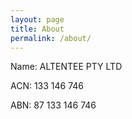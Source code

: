 ```yaml
---
layout: page
title: About
permalink: /about/
---
```


<p>Name:	ALTENTEE PTY LTD</p>
<p>ACN:	133 146 746</p>
<p>ABN:	87 133 146 746</p>
